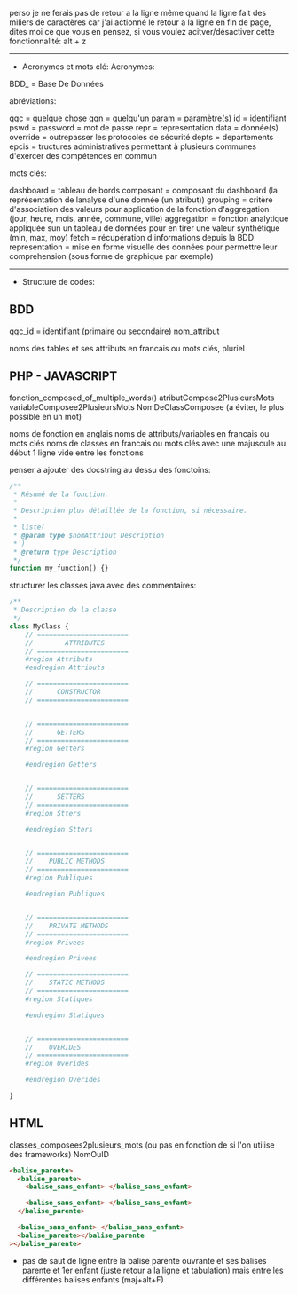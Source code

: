 perso je ne ferais pas de retour a la ligne même quand la ligne fait des miliers de caractères car j'ai actionné le retour a la ligne en fin de page, dites moi ce que vous en pensez, si vous voulez acitver/désactiver cette fonctionnalité:
alt + z

---

- Acronymes et mots clé:
  Acronymes:

BDD_ = Base De Données

abréviations:

qqc = quelque chose
qqn = quelqu'un
param = paramètre(s)
id = identifiant
pswd = password = mot de passe
repr = representation
data = donnée(s)
override = outrepasser les protocoles de sécurité
depts = departements
epcis = tructures administratives permettant à plusieurs communes d'exercer des compétences en commun

mots clés:

dashboard = tableau de bords
composant = composant du dashboard (la représentation de lanalyse d'une donnée (un atribut))
grouping = critère d'association des valeurs pour application de la fonction d'aggregation (jour, heure, mois, année, commune, ville)
aggregation = fonction analytique appliquée sun un tableau de données pour en tirer une valeur synthétique (min, max, moy)
fetch = récupération d'informations depuis la BDD
representation = mise en forme visuelle des données pour permettre leur comprehension (sous forme de graphique par exemple)

---

- Structure de codes:

## BDD

qqc_id = identifiant (primaire ou secondaire)
nom_attribut

noms des tables et ses attributs en francais ou mots clés, pluriel

## PHP - JAVASCRIPT

fonction_composed_of_multiple_words()
atributCompose2PlusieursMots
variableComposee2PlusieursMots
NomDeClassComposee (a éviter, le plus possible en un mot)

noms de fonction en anglais
noms de attributs/variables en francais ou mots clés
noms de classes en francais ou mots clés avec une majuscule au début
1 ligne vide entre les fonctions

penser a ajouter des docstring au dessu des fonctoins:

```php
/**
 * Résumé de la fonction.
 *
 * Description plus détaillée de la fonction, si nécessaire.
 *
 * liste(
 * @param type $nomAttribut Description
 * )
 * @return type Description
 */
function my_function() {}
```

structurer les classes java avec des commentaires:

```php
/**
 * Description de la classe
 */
class MyClass {
    // =======================
    //        ATTRIBUTES
    // =======================
    #region Attributs
    #endregion Attributs

    // =======================
    //      CONSTRUCTOR
    // =======================


    // =======================
    //      GETTERS
    // =======================
    #region Getters

    #endregion Getters


    // =======================
    //      SETTERS
    // =======================
    #region Stters

    #endregion Stters


    // =======================
    //    PUBLIC METHODS
    // =======================
    #region Publiques

    #endregion Publiques


    // =======================
    //    PRIVATE METHODS
    // =======================
    #region Privees

    #endregion Privees

    // =======================
    //    STATIC METHODS
    // =======================
    #region Statiques

    #endregion Statiques


    // =======================
    //    OVERIDES
    // =======================
    #region Overides

    #endregion Overides

}
```

## HTML

classes_composees2plusieurs_mots (ou pas en fonction de si l'on utilise des frameworks)
NomOuID

```html
<balise_parente>
  <balise_parente>
    <balise_sans_enfant> </balise_sans_enfant>

    <balise_sans_enfant> </balise_sans_enfant>
  </balise_parente>

  <balise_sans_enfant> </balise_sans_enfant>
  <balise_parente></balise_parente
></balise_parente>
```

- pas de saut de ligne entre la balise parente ouvrante et ses balises parente et 1er enfant (juste retour a la ligne et tabulation) mais entre les différentes balises enfants (maj+alt+F)
